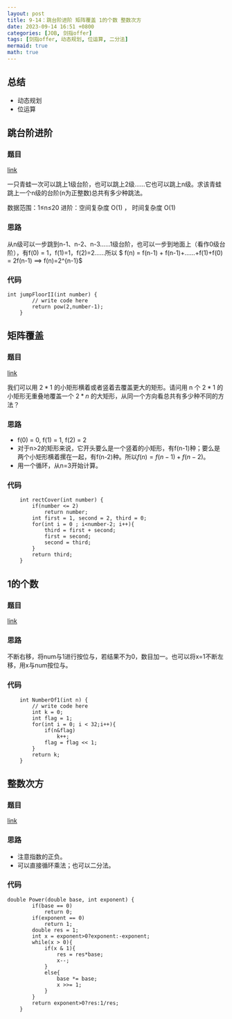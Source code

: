 ```yaml
---
layout: post
title: 9-14：跳台阶进阶 矩阵覆盖 1的个数 整数次方
date: 2023-09-14 16:51 +0800
categories: [JOB, 剑指offer]
tags: [剑指offer, 动态规划, 位运算, 二分法]
mermaid: true
math: true
---
```


## 总结

- 动态规划
- 位运算

## 跳台阶进阶

### 题目

[link](https://www.nowcoder.com/practice/22243d016f6b47f2a6928b4313c85387?tpId=13&&tqId=11162&rp=1&ru=/ta/coding-interviews&qru=/ta/coding-interviews/question-ranking)

一只青蛙一次可以跳上1级台阶，也可以跳上2级……它也可以跳上n级。求该青蛙跳上一个n级的台阶(n为正整数)总共有多少种跳法。

数据范围：1≤n≤20
进阶：空间复杂度 O(1) ， 时间复杂度  O(1)

### 思路

从n级可以一步跳到n-1、n-2、n-3……1级台阶，也可以一步到地面上（看作0级台阶），有f(0) = 1，f(1)=1，f(2)=2……所以 $ f(n) = f(n-1) + f(n-1)+……+f(1)+f(0) = 2f(n-1) ==> f(n)=2^{n-1}$

### 代码

```
int jumpFloorII(int number) {
        // write code here
        return pow(2,number-1); 
    }
```

## 矩阵覆盖

### 题目

[link](https://www.nowcoder.com/practice/72a5a919508a4251859fb2cfb987a0e6?tpId=13&&tqId=11163&rp=1&ru=/ta/coding-interviews&qru=/ta/coding-interviews/question-ranking)

我们可以用 $2*1$ 的小矩形横着或者竖着去覆盖更大的矩形。请问用 n 个 $2*1$ 的小矩形无重叠地覆盖一个 $2*n$ 的大矩形，从同一个方向看总共有多少种不同的方法？

### 思路

- f(0) = 0, f(1) = 1, f(2) = 2
- 对于n>2的矩形来说，它开头要么是一个竖着的小矩形，有f(n-1)种；要么是两个小矩形横着摞在一起，有f(n-2)种。所以$f(n) = f(n-1) + f(n-2)$。
- 用一个循环，从n=3开始计算。

### 代码

```
    int rectCover(int number) {
        if(number <= 2)
            return number;
        int first = 1, second = 2, third = 0;
        for(int i = 0 ; i<number-2; i++){
            third = first + second;
            first = second;
            second = third;
        }
        return third;
    }
```

## 1的个数

### 题目

[link](https://www.nowcoder.com/practice/8ee967e43c2c4ec193b040ea7fbb10b8?tpId=13&&tqId=11164&rp=1&ru=/ta/coding-interviews&qru=/ta/coding-interviews/question-ranking)

### 思路

不断右移，将num与1进行按位与，若结果不为0，数目加一。也可以将x=1不断左移，用x与num按位与。

### 代码

```
    int NumberOf1(int n) {
        // write code here
        int k = 0;
        int flag = 1;
        for(int i = 0; i < 32;i++){
            if(n&flag)
                k++;
            flag = flag << 1;
        }
        return k;
    }
```

## 整数次方

### 题目

[link](https://www.nowcoder.com/practice/1a834e5e3e1a4b7ba251417554e07c00?tpId=13&&tqId=11165&rp=1&ru=/ta/coding-interviews&qru=/ta/coding-interviews/question-ranking)

### 思路

- 注意指数的正负。
- 可以直接循环乘法；也可以二分法。

### 代码
```
double Power(double base, int exponent) {
        if(base == 0)
            return 0;
        if(exponent == 0)
            return 1;
        double res = 1;
        int x = exponent>0?exponent:-exponent;
        while(x > 0){
            if(x & 1){
                res = res*base;
                x--;
            }    
            else{
                base *= base;
                x >>= 1;
            }
        }
        return exponent>0?res:1/res;
    }
```